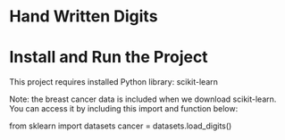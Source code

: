 # Hand Written Digits



# Install and Run the Project
This project requires installed Python library: scikit-learn

Note: the breast cancer data is included when we download scikit-learn. You can access it by including this import and function below:

from sklearn import datasets
cancer = datasets.load_digits()
